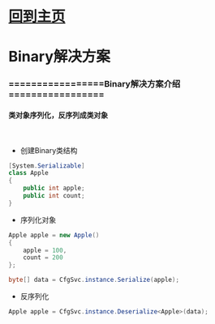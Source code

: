 # [回到主页](https://gitee.com/GameDevLee/CfgService)
# Binary解决方案

### =================Binary解决方案介绍=================

#### 类对象序列化，反序列成类对象


</br>

- 创建Binary类结构

```csharp
[System.Serializable]
class Apple
{
    public int apple;
    public int count;
}
```

- 序列化对象

```csharp
Apple apple = new Apple()
{
    apple = 100,
    count = 200
};

byte[] data = CfgSvc.instance.Serialize(apple);
```

- 反序列化

```csharp
Apple apple = CfgSvc.instance.Deserialize<Apple>(data);
```